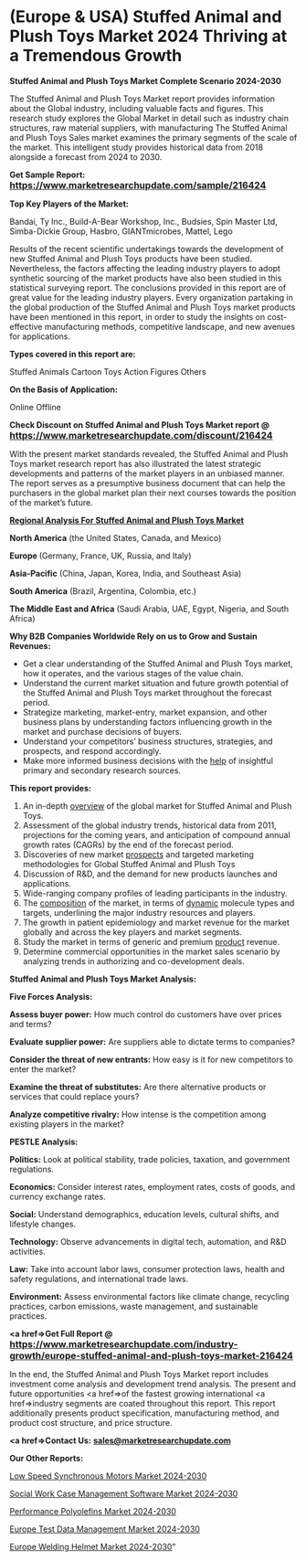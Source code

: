 # (Europe & USA) Stuffed Animal and Plush Toys Market 2024 Thriving at a Tremendous Growth

<strong>Stuffed Animal and Plush Toys Market Complete Scenario 2024-2030</strong>

The Stuffed Animal and Plush Toys Market report provides information about the Global industry, including valuable facts and figures. This research study explores the Global Market in detail such as industry chain structures, raw material suppliers, with manufacturing The Stuffed Animal and Plush Toys Sales market examines the primary segments of the scale of the market. This intelligent study provides historical data from 2018 alongside a forecast from 2024 to 2030.

<strong>Get Sample Report: <a href=https://www.marketresearchupdate.com/sample/216424><font size=3 color=#0000ff>https://www.marketresearchupdate.com/sample/216424</font></a></strong>

<strong>Top Key Players of the Market:</strong>

Bandai, Ty Inc., Build-A-Bear Workshop, Inc., Budsies, Spin Master Ltd, Simba-Dickie Group, Hasbro, GIANTmicrobes, Mattel, Lego

Results of the recent scientific undertakings towards the development of new Stuffed Animal and Plush Toys products have been studied. Nevertheless, the factors affecting the leading industry players to adopt synthetic sourcing of the market products have also been studied in this statistical surveying report. The conclusions provided in this report are of great value for the leading industry players. Every organization partaking in the global production of the Stuffed Animal and Plush Toys market products have been mentioned in this report, in order to study the insights on cost-effective manufacturing methods, competitive landscape, and new avenues for applications.

<strong>Types covered in this report are: </strong>

Stuffed Animals
Cartoon Toys
Action Figures
Others

<strong>On the Basis of Application:</strong>

Online
Offline

<strong>Check Discount on Stuffed Animal and Plush Toys Market report @ <a href=https://www.marketresearchupdate.com/discount/216424><font size=3 color=#0000ff>https://www.marketresearchupdate.com/discount/216424</font></a></strong>

With the present market standards revealed, the Stuffed Animal and Plush Toys market research report has also illustrated the latest strategic developments and patterns of the market players in an unbiased manner. The report serves as a presumptive business document that can help the purchasers in the global market plan their next courses towards the position of the market’s future.

<strong><u><b>Regional Analysis For Stuffed Animal and Plush Toys Market</b></u></strong>

<strong><b>North America</b></strong> (the United States, Canada, and Mexico)

<strong><b>Europe </b></strong>(Germany, France, UK, Russia, and Italy)

<strong><b>Asia-Pacific</b></strong> (China, Japan, Korea, India, and Southeast Asia)

<strong><b>South America</b></strong> (Brazil, Argentina, Colombia, etc.)

<strong><b>The Middle East and Africa</b></strong> (Saudi Arabia, UAE, Egypt, Nigeria, and South Africa)

<strong>Why B2B Companies Worldwide Rely on us to Grow and Sustain Revenues:</strong>
<ul>
  <li>Get a clear understanding of the Stuffed Animal and Plush Toys market, how it operates, and the various stages of the value chain.</li>
  <li>Understand the current market situation and future growth potential of the Stuffed Animal and Plush Toys market throughout the forecast period.</li>
  <li>Strategize marketing, market-entry, market expansion, and other business plans by understanding factors influencing growth in the market and purchase decisions of buyers.</li>
  <li>Understand your competitors’ business structures, strategies, and prospects, and respond accordingly.</li>
  <li>Make more informed business decisions with the <a href=ASDF991299>help</a> of insightful primary and secondary research sources.</li>
</ul>
<strong>This report provides:</strong>
<ol>
  <li>An in-depth <a href=>overview</a> of the global market for Stuffed Animal and Plush Toys.</li>
  <li>Assessment of the global industry trends, historical data from 2011, projections for the coming years, and anticipation of compound annual growth rates (CAGRs) by the end of the forecast period.</li>
  <li>Discoveries of new market <a href=>prospects</a> and targeted marketing methodologies for Global Stuffed Animal and Plush Toys</li>
  <li>Discussion of R&amp;D, and the demand for new products launches and applications.</li>
  <li>Wide-ranging company profiles of leading participants in the industry.</li>
  <li>The <a href=ASDF881288>composition</a> of the market, in terms of <a href=>dynamic</a> molecule types and targets, underlining the major industry resources and players.</li>
  <li>The growth in patient epidemiology and market revenue for the market globally and across the key players and market segments.</li>
  <li>Study the market in terms of generic and premium <a href=>product</a> revenue.</li>
  <li>Determine commercial opportunities in the market sales scenario by analyzing trends in authorizing and co-development deals.</li>
</ol>

<strong>Stuffed Animal and Plush Toys Market Analysis:</strong>

<strong>Five Forces Analysis:</strong>

<strong>Assess buyer power:</strong> How much control do customers have over prices and terms?

<strong>Evaluate supplier power:</strong> Are suppliers able to dictate terms to companies?

<strong>Consider the threat of new entrants:</strong> How easy is it for new competitors to enter the market?

<strong>Examine the threat of substitutes:</strong> Are there alternative products or services that could replace yours?

<strong>Analyze competitive rivalry:</strong> How intense is the competition among existing players in the market?

<strong>PESTLE Analysis:</strong>

<strong>Politics:</strong> Look at political stability, trade policies, taxation, and government regulations.

<strong>Economics:</strong> Consider interest rates, employment rates, costs of goods, and currency exchange rates.

<strong>Social:</strong> Understand demographics, education levels, cultural shifts, and lifestyle changes.

<strong>Technology:</strong> Observe advancements in digital tech, automation, and R&D activities.

<strong>Law:</strong> Take into account labor laws, consumer protection laws, health and safety regulations, and international trade laws.

<strong>Environment:</strong> Assess environmental factors like climate change, recycling practices, carbon emissions, waste management, and sustainable practices.

<strong><a href=>Get Full Report</a> @ <a href=https://www.marketresearchupdate.com/industry-growth/europe-stuffed-animal-and-plush-toys-market-216424><font size=3 color=#0000ff>https://www.marketresearchupdate.com/industry-growth/europe-stuffed-animal-and-plush-toys-market-216424</font></a></strong>

In the end, the Stuffed Animal and Plush Toys Market report includes investment come analysis and development trend analysis. The present and future opportunities <a href=>of</a> the fastest growing international <a href=>industry</a> segments are coated throughout this report. This report additionally presents product specification, manufacturing method, and product cost structure, and price structure.

<strong><a href=><strong>Contact Us:</strong></a></strong>
<strong>sales@marketresearchupdate.com</strong>

<strong>Our Other Reports:</strong>

<a href=https://www.linkedin.com/pulse/low-speed-synchronous-motors-market-has-huge-growth-industry>Low Speed Synchronous Motors Market 2024-2030</a>

<a href=https://www.linkedin.com/pulse/social-work-case-management-software-market-1f>Social Work Case Management Software Market 2024-2030</a>

<a href=https://www.linkedin.com/pulse/performance-polyolefins-market-size-trends-consumption>Performance Polyolefins Market 2024-2030</a>

<a href=https://www.linkedin.com/pulse/europe-test-data-management-market-2023-latest-sales-qtdnf/>Europe Test Data Management Market 2024-2030</a>

<a href=https://medium.com/@proteekoffice/europe-welding-helmet-market-research-report-2023-global-industry-analysis-and-key-vendors-ce85399c12fe>Europe Welding Helmet Market 2024-2030</a>"
